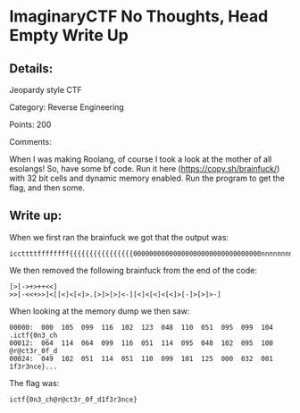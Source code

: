 # ImaginaryCTF No Thoughts, Head Empty Write Up

## Details:

Jeopardy style CTF

Category: Reverse Engineering

Points: 200

Comments: 

When I was making Roolang, of course I took a look at the mother of all esolangs! So, have some bf code. Run it here (https://copy.sh/brainfuck/) with 32 bit cells and dynamic memory enabled. Run the program to get the flag, and then some.

## Write up:

When we first ran the brainfuck we got that the output was:

```
iccttttffffffff{{{{{{{{{{{{{{{{00000000000000000000000000000000nnnnnnnnnnnnnnnnnnnnnnnnnnnnnnnnnnnnnnnnnnnnnnnnnnnnnnnnnnnnnnnnÿ
```

We then removed the following brainfuck from the end of the code:

```bf
[>[->+>++<<]
>>[-<<+>>]<[[<]<[<]>.[>]>[>]<-][<]<[<]<[<]>[-]>[>]>-]
```

When looking at the memory dump we then saw:

```
00000:  000  105  099  116  102  123  048  110  051  095  099  104  .ictf{0n3_ch
00012:  064  114  064  099  116  051  114  095  048  102  095  100  @r@ct3r_0f_d
00024:  049  102  051  114  051  110  099  101  125  000  032  001  1f3r3nce}...
```

The flag was:

```
ictf{0n3_ch@r@ct3r_0f_d1f3r3nce}
```